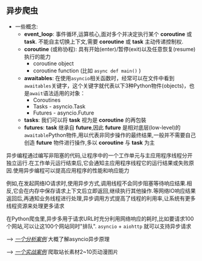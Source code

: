 ## 异步爬虫

- 一些概念:
    - __event_loop__: 事件循环,运算核心,面对多个并决定执行某个 __coroutine__ 或 __task__.
    不能自主切换上下文,需要 __coroutine__ 或 __task__ 主动传递控制权.
    - __coroutine__ (或称协程): 具有开始(enter)/暂停(exit)以及任意恢复(resume)执行的能力
        - coroutine object
        - coroutine function (比如 `async def main()` )
    - __awaitables__: 在使用`asyncio`相关函数时，经常可以在文件中看到`awaitables`关键字，这个关键字就代表以下3种Python物件(objects)，也是`await`语法适用的对象：
        - Coroutines
        - Tasks - asyncio.Task
        - Futures - asyncio.Future
    - __tasks__: 我们可以将 __task__ 视为是 __coroutine__ 的再包裝
    - __futures__: __task__ 继承自 __future__,因此 __future__ 是相对底层(low-level)的`awaitable`Python物件,用以代表非同步操作的最终结果,一般并不需要自己创造 __future__ 物件进行操作,多以 __coroutine__ 与 __task__ 为主

异步编程通过编写非阻塞的代码,让程序中的一个工作单元与主应用程序线程分开独立运行.在工作单元运行结束后,它会通知主应用程序线程它的运行结果或失败原因.使用异步编程可以提高应用程序的性能和响应能力

例如,在发起网络IO请求时,使用异步方式,调用线程不会同步阻塞等待响应结果.相反,它会在内存中保存请求上下文后立即返回,继续执行其他操作.等网络IO响应结果返回后,再通知业务线程进行处理,异步调用方式提高了线程的利用率,让系统有更多线程资源来处理更多请求

在Python爬虫里,异步多用于请求URL时充分利用网络响应的耗时,比如要请求100个网站,可以让这100个网站同时"排队". `asyncio` + `aiohttp` 就可以支持异步请求

--> *[一个分析案例](https://github.com/BY2095163684/WebSpider_Python/blob/main/Spider_asyncio/asyncio_basic.py)*
大概了解asyncio异步原理

--> *[一个实战案例](https://github.com/BY2095163684/WebSpider_Python/blob/main/Spider_asyncio/asyncio_test.py)*
爬取站长素材2~10页动漫图片